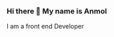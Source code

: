 ### Hi there 👋 My name is Anmol 
I am a front end Developer
<!--
**asaluja00/asaluja00** is a ✨ _special_ ✨ repository because its `README.md` (this file) appears on your GitHub profile.

Here are some ideas to get you started:

- 🌱 I’m currently learning Javascript and React
- 👯 I’m looking to collaborate on front end react project
- 🤔 Familiar with C,C++, HTML , CSS and DSA.
- 😄 Pronouns: ...
- ⚡ Fun fact: ...
-->
